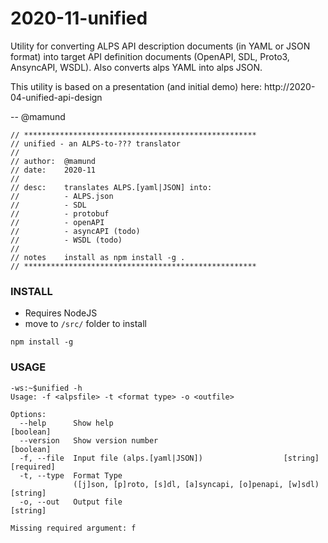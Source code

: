 # 2020-11-unified

Utility for converting ALPS API description documents (in YAML or JSON format) into target API definition documents (OpenAPI, SDL, Proto3, AnsyncAPI, WSDL). Also converts alps YAML into alps JSON.


This utility is based on a presentation (and initial demo) here: http://2020-04-unified-api-design

-- @mamund

```
// ****************************************************
// unified - an ALPS-to-??? translator
//
// author:  @mamund
// date:    2020-11
//
// desc:    translates ALPS.[yaml|JSON] into:
//          - ALPS.json
//          - SDL
//          - protobuf
//          - openAPI
//          - asyncAPI (todo)
//          - WSDL (todo)
//
// notes    install as npm install -g .
// ****************************************************
```

### INSTALL

 * Requires NodeJS
 * move to `/src/` folder to install

```
npm install -g
```


### USAGE

```
-ws:~$unified -h
Usage: -f <alpsfile> -t <format type> -o <outfile>

Options:
  --help      Show help                                                [boolean]
  --version   Show version number                                      [boolean]
  -f, --file  Input file (alps.[yaml|JSON])                  [string] [required]
  -t, --type  Format Type
              ([j]son, [p]roto, [s]dl, [a]syncapi, [o]penapi, [w]sdl)   [string]
  -o, --out   Output file                                               [string]

Missing required argument: f
```


